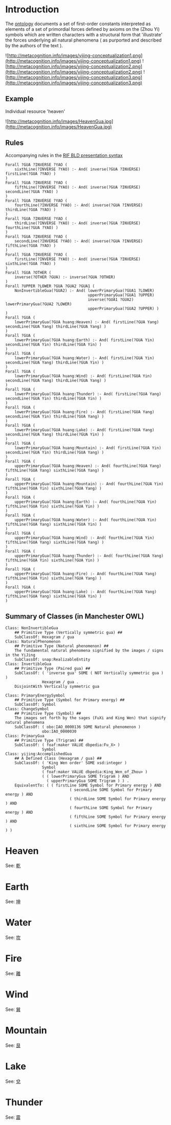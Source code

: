 

# Introduction #

The [ontology](http://metacognition.info/owl/yijing.owl) documents a set of first-order constants interpreted as elements of a set of primordial forces defined by axioms on the (Zhou Yi) symbols which are written characters with a structural form that 'illustrate' the forces underlying all natural phenomena ( as purported and described by the authors of the text ).

![http://metacognition.info/images/yijing-conceptualization1.png](http://metacognition.info/images/yijing-conceptualization1.png)
![http://metacognition.info/images/yijing-conceptualization2.png](http://metacognition.info/images/yijing-conceptualization2.png)
![http://metacognition.info/images/yijing-conceptualization3.png](http://metacognition.info/images/yijing-conceptualization3.png)

## Example ##

Individual resource 'heaven'

![http://metacognition.info/images/HeavenGua.jpg](http://metacognition.info/images/HeavenGua.jpg)

## Rules ##

Accompanying rules in the [RIF BLD presentation syntax](http://www.w3.org/TR/rif-bld/#Direct_Specification_of_RIF-BLD_Presentation_Syntax)

```
Forall ?GUA ?INVERSE ?YAO ( 
    sixthLine(?INVERSE ?YAO) :- And( inverse(?GUA ?INVERSE) firstLine(?GUA ?YAO) ) 
)
Forall ?GUA ?INVERSE ?YAO ( 
    fifthLine(?INVERSE ?YAO) :- And( inverse(?GUA ?INVERSE) secondLine(?GUA ?YAO) ) 
)
Forall ?GUA ?INVERSE ?YAO ( 
    fourthLine(?INVERSE ?YAO) :- And( inverse(?GUA ?INVERSE) thirdLine(?GUA ?YAO) ) 
)
Forall ?GUA ?INVERSE ?YAO ( 
    thirdLine(?INVERSE ?YAO) :- And( inverse(?GUA ?INVERSE) fourthLine(?GUA ?YAO) ) 
)
Forall ?GUA ?INVERSE ?YAO ( 
    secondLine(?INVERSE ?YAO) :- And( inverse(?GUA ?INVERSE) fifthLine(?GUA ?YAO) ) 
)
Forall ?GUA ?INVERSE ?YAO ( 
    firstLine(?INVERSE ?YAO) :- And( inverse(?GUA ?INVERSE) sixthLine(?GUA ?YAO) ) 
)
Forall ?GUA ?OTHER ( 
    inverse(?OTHER ?GUA) :- inverse(?GUA ?OTHER) 
)
Forall ?UPPER ?LOWER ?GUA ?GUA2 ?GUA1 ( 
    NonInvertibleGua(?GUA2) :- And( lowerPrimaryGua(?GUA1 ?LOWER) 
                                    upperPrimaryGua(?GUA1 ?UPPER) 
                                    inverse(?GUA1 ?GUA2) lowerPrimaryGua(?GUA2 ?LOWER) 
                                    upperPrimaryGua(?GUA2 ?UPPER) ) 
)
Forall ?GUA ( 
    lowerPrimaryGua(?GUA huang:Heaven) :- And( firstLine(?GUA Yang) secondLine(?GUA Yang) thirdLine(?GUA Yang) ) 
)
Forall ?GUA ( 
    lowerPrimaryGua(?GUA huang:Earth) :- And( firstLine(?GUA Yin) secondLine(?GUA Yin) thirdLine(?GUA Yin) ) 
)
Forall ?GUA ( 
    lowerPrimaryGua(?GUA huang:Water) :- And( firstLine(?GUA Yin) secondLine(?GUA Yang) thirdLine(?GUA Yin) ) 
)
Forall ?GUA ( 
    lowerPrimaryGua(?GUA huang:Wind) :- And( firstLine(?GUA Yin) secondLine(?GUA Yang) thirdLine(?GUA Yang) ) 
)
Forall ?GUA ( 
    lowerPrimaryGua(?GUA huang:Thunder) :- And( firstLine(?GUA Yang) secondLine(?GUA Yin) thirdLine(?GUA Yin) ) 
)
Forall ?GUA ( 
    lowerPrimaryGua(?GUA huang:Fire) :- And( firstLine(?GUA Yang) secondLine(?GUA Yin) thirdLine(?GUA Yang) ) 
)
Forall ?GUA ( 
    lowerPrimaryGua(?GUA huang:Lake) :- And( firstLine(?GUA Yang) secondLine(?GUA Yang) thirdLine(?GUA Yin) ) 
)
Forall ?GUA ( 
    lowerPrimaryGua(?GUA huang:Mountain) :- And( firstLine(?GUA Yin) secondLine(?GUA Yin) thirdLine(?GUA Yang) ) 
)
Forall ?GUA ( 
    upperPrimaryGua(?GUA huang:Heaven) :- And( fourthLine(?GUA Yang) fifthLine(?GUA Yang) sixthLine(?GUA Yang) ) 
)
Forall ?GUA ( 
    upperPrimaryGua(?GUA huang:Mountain) :- And( fourthLine(?GUA Yin) fifthLine(?GUA Yin) sixthLine(?GUA Yang) ) 
)
Forall ?GUA ( 
    upperPrimaryGua(?GUA huang:Earth) :- And( fourthLine(?GUA Yin) fifthLine(?GUA Yin) sixthLine(?GUA Yin) ) 
)
Forall ?GUA ( 
    upperPrimaryGua(?GUA huang:Water) :- And( fourthLine(?GUA Yin) fifthLine(?GUA Yang) sixthLine(?GUA Yin) ) 
)
Forall ?GUA ( 
    upperPrimaryGua(?GUA huang:Wind) :- And( fourthLine(?GUA Yin) fifthLine(?GUA Yang) sixthLine(?GUA Yang) ) 
)
Forall ?GUA ( 
    upperPrimaryGua(?GUA huang:Thunder) :- And( fourthLine(?GUA Yang) fifthLine(?GUA Yin) sixthLine(?GUA Yin) ) 
)
Forall ?GUA ( 
    upperPrimaryGua(?GUA huang:Fire) :- And( fourthLine(?GUA Yang) fifthLine(?GUA Yin) sixthLine(?GUA Yang) ) 
)
Forall ?GUA ( 
    upperPrimaryGua(?GUA huang:Lake) :- And( fourthLine(?GUA Yang) fifthLine(?GUA Yang) sixthLine(?GUA Yin) ) 
)
```

## Summary of Classes (in Manchester OWL) ##

```
Class: NonInvertibleGua 
    ## Primitive Type (Vertically symmetric gua) ##
    SubClassOf: Hexagram / gua
Class: NaturalPhenomenon 
    ## Primitive Type (Natural phenomenon) ##
    The fundamental natural phenomena signified by the images / signs in the YiJing
    SubClassOf: snap:RealizableEntity
Class: InvertibleGua 
    ## Primitive Type (Paired gua) ##
    SubClassOf: ( 'inverse gua' SOME ( NOT Vertically symmetric gua ) )
                Hexagram / gua . 
    DisjointWith Vertically symmetric gua

Class: PrimaryEnergySymbol 
    ## Primitive Type (Symbol for Primary energy) ##
    SubClassOf: Symbol
Class: ChangeSymbol 
    ## Primitive Type (Symbol) ##
    The images set forth by the sages (FuXi and King Wen) that signify natural phenomena
    SubClassOf: ( obo:IAO_0000136 SOME Natural phenomenon )
                obo:IAO_0000030
Class: PrimaryGua 
    ## Primitive Type (Trigram) ##
    SubClassOf: ( foaf:maker VALUE dbpedia:Fu_X> )
                Symbol
Class: yijing:AccomplishedGua 
    ## A Defined Class (Hexagram / gua) ##
    SubClassOf: ( 'King Wen order' SOME xsd:integer )
                Symbol
                ( foaf:maker VALUE dbpedia:King_Wen_of_Zhou> )
                ( ( lowerPrimaryGua SOME Trigram ) AND 
                  ( upperPrimaryGua SOME Trigram ) ) . 
    EquivalentTo: ( ( firstLine SOME Symbol for Primary energy ) AND 
                            ( secondLine SOME Symbol for Primary energy ) AND 
                            ( thirdLine SOME Symbol for Primary energy ) AND 
                            ( fourthLine SOME Symbol for Primary energy ) AND 
                            ( fifthLine SOME Symbol for Primary energy ) AND 
                            ( sixthLine SOME Symbol for Primary energy ) )
```

# Heaven #

See: [乾](http://en.wiktionary.org/wiki/%E4%B9%BE)

# Earth #

See: [坤](http://en.wiktionary.org/wiki/%E5%9D%A4)

# Water #

See: [坎](http://en.wiktionary.org/wiki/%E5%9D%8E)

# Fire #

See: [離](http://en.wiktionary.org/wiki/%E9%9B%A2)

# Wind #

See: [巽](http://en.wiktionary.org/wiki/%E5%B7%BD)

# Mountain #

See: [艮](http://en.wiktionary.org/wiki/%E8%89%AE)

# Lake #

See: [兌](http://en.wiktionary.org/wiki/%E5%85%8C)

# Thunder #

See: [震](http://en.wiktionary.org/wiki/%E9%9C%87)